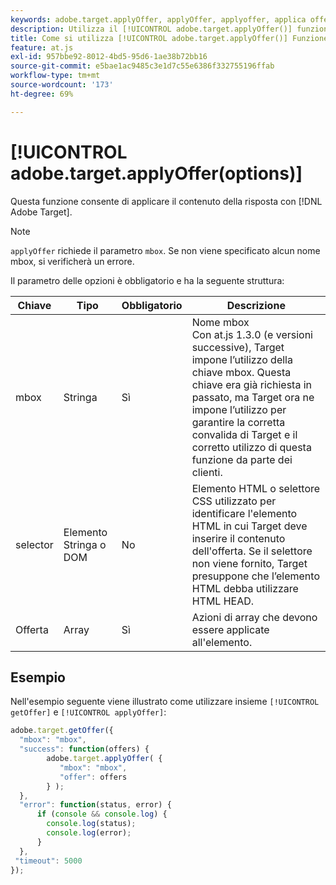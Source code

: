 ```yaml
---
keywords: adobe.target.applyOffer, applyOffer, applyoffer, applica offerta, at.js, funzioni, funzione, $ 8
description: Utilizza il [!UICONTROL adobe.target.applyOffer()] funzione per [!DNL Adobe Target] Libreria JavaScript at.js per applicare il contenuto della risposta.
title: Come si utilizza [!UICONTROL adobe.target.applyOffer()] Funzione?
feature: at.js
exl-id: 957bbe92-8012-4bd5-95d6-1ae38b72bb16
source-git-commit: e5bae1ac9485c3e1d7c55e6386f332755196ffab
workflow-type: tm+mt
source-wordcount: '173'
ht-degree: 69%

---
```


# [!UICONTROL adobe.target.applyOffer(options)]

Questa funzione consente di applicare il contenuto della risposta con [!DNL Adobe Target].

>[!NOTE]
>
>`applyOffer` richiede il parametro `mbox`. Se non viene specificato alcun nome mbox, si verificherà un errore.

Il parametro delle opzioni è obbligatorio e ha la seguente struttura:

| Chiave | Tipo | Obbligatorio | Descrizione |
|--- |--- |--- |--- |
| mbox | Stringa | Sì | Nome mbox<br />Con at.js 1.3.0 (e versioni successive), Target impone l’utilizzo della chiave mbox. Questa chiave era già richiesta in passato, ma Target ora ne impone l’utilizzo per garantire la corretta convalida di Target e il corretto utilizzo di questa funzione da parte dei clienti. |
| selector | Elemento Stringa o DOM | No | Elemento HTML o selettore CSS utilizzato per identificare l&#39;elemento HTML in cui Target deve inserire il contenuto dell&#39;offerta. Se il selettore non viene fornito, Target presuppone che l’elemento HTML debba utilizzare HTML HEAD. |
| Offerta | Array | Sì | Azioni di array che devono essere applicate all&#39;elemento. |

## Esempio 

Nell&#39;esempio seguente viene illustrato come utilizzare insieme `[!UICONTROL getOffer]` e `[!UICONTROL applyOffer]`:

```javascript {line-numbers="true"}
adobe.target.getOffer({   
  "mbox": "mbox",   
  "success": function(offers) {           
        adobe.target.applyOffer( {  
           "mbox": "mbox", 
           "offer": offers  
        } ); 
  },   
  "error": function(status, error) {           
      if (console && console.log) { 
        console.log(status); 
        console.log(error); 
      } 
  }, 
 "timeout": 5000 
}); 
```
